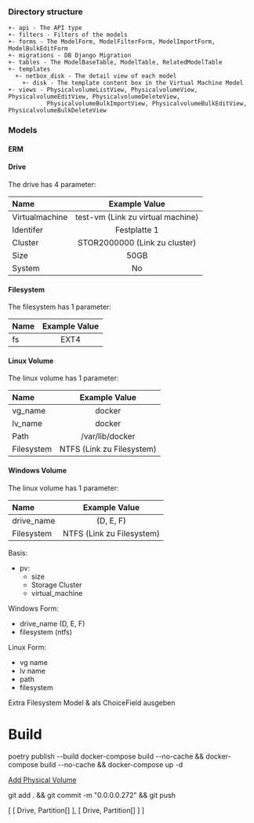 ### Directory structure

```
+- api - The API type
+- filters - Filters of the models
+- forms - The ModelForm, ModelFilterForm, ModelImportForm, ModelBulkEditForm
+- migrations - DB Django Migration
+- tables - The ModelBaseTable, ModelTable, RelatedModelTable
+- templates
  +- netbox_disk - The detail view of each model
    +- disk - The template content box in the Virtual Machine Model
+- views - PhysicalvolumeListView, PhysicalvolumeView, PhysicalvolumeEditView, PhysicalvolumeDeleteView, 
           PhysicalvolumeBulkImportView, PhysicalvolumeBulkEditView, PhysicalvolumeBulkDeleteView
```
### Models
#### ERM


#### Drive
The drive has 4 parameter:

| Name           |           Example Value           |
|:---------------|:---------------------------------:|
| Virtualmachine | test-vm (Link zu virtual machine) |
| Identifer      |           Festplatte 1            |
| Cluster        |   STOR2000000 (Link zu cluster)   |
| Size           |               50GB                |
| System         |                No                 |

#### Filesystem
The filesystem has 1 parameter:

| Name | Example Value |
|:-----|:-------------:|
| fs   |     EXT4      |

#### Linux Volume
The linux volume has 1 parameter:

| Name            |       Example Value       |
|:----------------|:-------------------------:|
| vg_name         |          docker           |
| lv_name         |          docker           |
| Path            |      /var/lib/docker      |
| Filesystem      | NTFS (Link zu Filesystem) |


#### Windows Volume
The linux volume has 1 parameter:

| Name       |        Example Value        |
|:-----------|:---------------------------:|
| drive_name |          (D, E, F)          |
| Filesystem |  NTFS (Link zu Filesystem)  |



Basis:
- pv:
  - size
  - Storage Cluster
  - virtual_machine

Windows Form:
- drive_name (D, E, F)
- filesystem (ntfs)

Linux Form:
- vg name
- lv name
- path
- filesystem


Extra Filesystem Model & als ChoiceField ausgeben

# Build
poetry publish --build
docker-compose build --no-cache && docker-compose build --no-cache && docker-compose up -d

<a href="{% url 'plugins:netbox_storage:physicalvolume_add' %}?drive={{ object.id }}&pv_name={{ object.device_name }}&return_url={{ object.get_absolute_url }}" class="btn btn-sm btn-primary" role="button">
    <i class="mdi mdi-plus-thick"></i> Add Physical Volume
</a>

git add . && git commit -m "0.0.0.0.272" && git push


[
  [
    Drive, Partition[]
  ], 
  [
    Drive, Partition[]
  ]
]